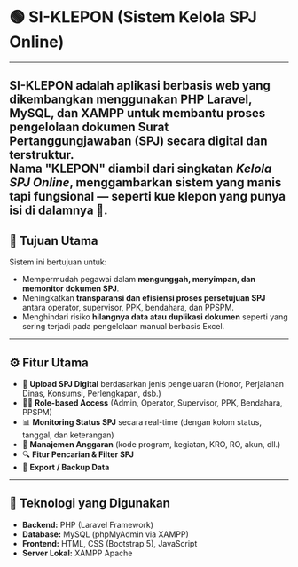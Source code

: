 # 🟢 SI-KLEPON (Sistem Kelola SPJ Online)
---
**SI-KLEPON** adalah aplikasi berbasis web yang dikembangkan menggunakan **PHP Laravel**, **MySQL**, dan **XAMPP** untuk membantu proses **pengelolaan dokumen Surat Pertanggungjawaban (SPJ)** secara digital dan terstruktur.  
Nama **"KLEPON"** diambil dari singkatan *Kelola SPJ Online*, menggambarkan sistem yang manis tapi fungsional — seperti kue klepon yang punya isi di dalamnya 🍡.
---

## 🎯 Tujuan Utama
Sistem ini bertujuan untuk:
- Mempermudah pegawai dalam **mengunggah, menyimpan, dan memonitor dokumen SPJ**.
- Meningkatkan **transparansi dan efisiensi proses persetujuan SPJ** antara operator, supervisor, PPK, bendahara, dan PPSPM.
- Menghindari risiko **hilangnya data atau duplikasi dokumen** seperti yang sering terjadi pada pengelolaan manual berbasis Excel.

---

## ⚙️ Fitur Utama
- 📁 **Upload SPJ Digital** berdasarkan jenis pengeluaran (Honor, Perjalanan Dinas, Konsumsi, Perlengkapan, dsb.)
- 👩‍💼 **Role-based Access** (Admin, Operator, Supervisor, PPK, Bendahara, PPSPM)
- 📊 **Monitoring Status SPJ** secara real-time (dengan kolom status, tanggal, dan keterangan)
- 🧾 **Manajemen Anggaran** (kode program, kegiatan, KRO, RO, akun, dll.)
- 🔍 **Fitur Pencarian & Filter SPJ**
- 💾 **Export / Backup Data**

---

## 🧱 Teknologi yang Digunakan
- **Backend:** PHP (Laravel Framework)
- **Database:** MySQL (phpMyAdmin via XAMPP)
- **Frontend:** HTML, CSS (Bootstrap 5), JavaScript
- **Server Lokal:** XAMPP Apache
